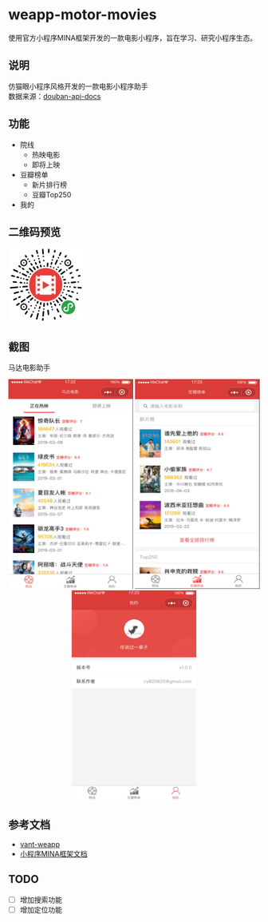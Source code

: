 # weapp-motor-movies

使用官方小程序MINA框架开发的一款电影小程序，旨在学习、研究小程序生态。

## 说明

仿猫眼小程序风格开发的一款电影小程序助手  
数据来源：[douban-api-docs](https://github.com/zce/douban-api-docs)

## 功能

- 院线
  - 热映电影
  - 即将上映
- 豆瓣榜单
  - 新片排行榜
  - 豆瓣Top250
- 我的

## 二维码预览

<img src="./media/qr.jpg" width="150" height="150" />

## 截图

马达电影助手

<div align="center">
  <img src="./media/screen-shoot-1.jpg" width="250" height="420" />
  <img src="./media/screen-shoot-2.jpg" width="250" height="420" />
  <img src="./media/screen-shoot-3.jpg" width="250" height="420" />
</div>


## 参考文档

- [vant-weapp](https://github.com/youzan/vant-weapp)
- [小程序MINA框架文档](https://developers.weixin.qq.com/miniprogram/dev/framework/MINA.html)

## TODO

- [ ] 增加搜索功能
- [ ] 增加定位功能
